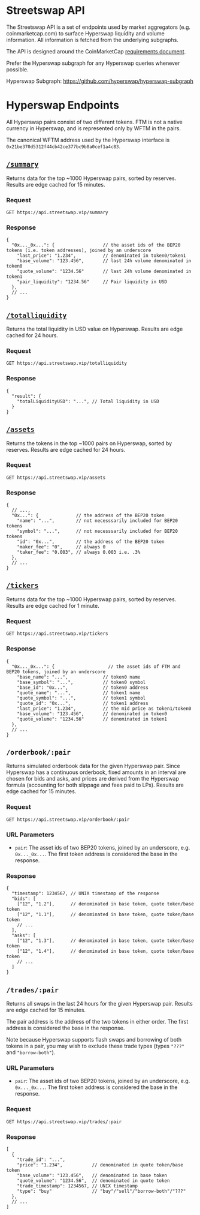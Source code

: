 # Streetswap API

The Streetswap API is a set of endpoints used by market aggregators (e.g. coinmarketcap.com) to surface Hyperswap liquidity
and volume information. All information is fetched from the underlying subgraphs.

The API is designed around the CoinMarketCap
[requirements document](https://docs.google.com/document/d/1S4urpzUnO2t7DmS_1dc4EL4tgnnbTObPYXvDeBnukCg).

Prefer the Hyperswap subgraph for any Hyperswap queries whenever possible.

Hyperswap Subgraph: https://github.com/hyperswap/hyperswap-subgraph

# Hyperswap Endpoints

All Hyperswap pairs consist of two different tokens. FTM is not a native currency in Hyperswap, and is represented
only by WFTM in the pairs.

The canonical WFTM address used by the Hyperswap interface is `0x21be370d5312f44cb42ce377bc9b8a0cef1a4c83`.

## [`/summary`](https://api.streetswap.vip/summary)

Returns data for the top ~1000 Hyperswap pairs, sorted by reserves.
Results are edge cached for 15 minutes.

### Request

`GET https://api.streetswap.vip/summary`

### Response

```json5
{
  "0x..._0x...": {                  // the asset ids of the BEP20 tokens (i.e. token addresses), joined by an underscore
    "last_price": "1.234",          // denominated in token0/token1
    "base_volume": "123.456",       // last 24h volume denominated in token0
    "quote_volume": "1234.56"       // last 24h volume denominated in token1
    "pair_liquidity": "1234.56"     // Pair liquidity in USD
  },
  // ...
}
```

## [`/totalliquidity`](https://api.streetswap.vip/totalliquidity)

Returns the total liquidity in USD value on Hyperswap.
Results are edge cached for 24 hours.

### Request

`GET https://api.streetswap.vip/totalliquidity`

### Response

```json5
{
  "result": {
    "totalLiquidityUSD": "...", // Total liquidity in USD
  }
}
```

## [`/assets`](https://api.streetswap.vip/assets)

Returns the tokens in the top ~1000 pairs on Hyperswap, sorted by reserves.
Results are edge cached for 24 hours.

### Request

`GET https://api.streetswap.vip/assets`

### Response

```json5
{
  // ...,
  "0x...": {              // the address of the BEP20 token
    "name": "...",        // not necesssarily included for BEP20 tokens
    "symbol": "...",      // not necesssarily included for BEP20 tokens
    "id": "0x...",        // the address of the BEP20 token
    "maker_fee": "0",     // always 0
    "taker_fee": "0.003", // always 0.003 i.e. .3%
  },
  // ...
}
```

## [`/tickers`](https://api.streetswap.vip/tickers)

Returns data for the top ~1000 Hyperswap pairs, sorted by reserves.
Results are edge cached for 1 minute.

### Request

`GET https://api.streetswap.vip/tickers`

### Response

```json5
{
  "0x..._0x...": {                    // the asset ids of FTM and BEP20 tokens, joined by an underscore
    "base_name": "...",             // token0 name
    "base_symbol": "...",           // token0 symbol
    "base_id": "0x...",             // token0 address
    "quote_name": "...",            // token1 name
    "quote_symbol": "...",          // token1 symbol
    "quote_id": "0x...",            // token1 address
    "last_price": "1.234",          // the mid price as token1/token0
    "base_volume": "123.456",       // denominated in token0
    "quote_volume": "1234.56"       // denominated in token1
  },
  // ...
}
```

## `/orderbook/:pair`

Returns simulated orderbook data for the given Hyperswap pair.
Since Hyperswap has a continuous orderbook, fixed amounts in an interval are chosen for bids and asks,
and prices are derived from the Hyperswap formula (accounting for both slippage and fees paid to LPs).
Results are edge cached for 15 minutes.

### Request

`GET https://api.streetswap.vip/orderbook/:pair`

### URL Parameters

- `pair`: The asset ids of two BEP20 tokens, joined by an underscore, e.g. `0x..._0x...`. The first token address is considered the base in the response.

### Response

```json5
{
  "timestamp": 1234567, // UNIX timestamp of the response
  "bids": [
    ["12", "1.2"],      // denominated in base token, quote token/base token
    ["12", "1.1"],      // denominated in base token, quote token/base token
    // ...
  ],
  "asks": [
    ["12", "1.3"],      // denominated in base token, quote token/base token
    ["12", "1.4"],      // denominated in base token, quote token/base token
    // ...
  ]
}
```

## `/trades/:pair`

Returns all swaps in the last 24 hours for the given Hyperswap pair.
Results are edge cached for 15 minutes.

The pair address is the address of the two tokens in either order.
The first address is considered the base in the response.

Note because Hyperswap supports flash swaps and borrowing of both tokens in a pair, you may wish to exclude these
trade types (types `"???"` and `"borrow-both"`).

### URL Parameters

- `pair`: The asset ids of two BEP20 tokens, joined by an underscore, e.g. `0x..._0x...`. The first token address is considered the base in the response.

### Request

`GET https://api.streetswap.vip/trades/:pair`

### Response

```json5
[
  {
    "trade_id": "...",
    "price": "1.234",           // denominated in quote token/base token
    "base_volume": "123.456",   // denominated in base token
    "quote_volume": "1234.56",  // denominated in quote token
    "trade_timestamp": 1234567, // UNIX timestamp
    "type": "buy"               // "buy"/"sell"/"borrow-both"/"???"
  },
  // ...
]
```
